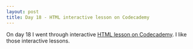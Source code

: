 ```yaml
---
layout: post
title: Day 18 - HTML interactive lesson on Codecademy
---
```

On day 18 I went through interactive [HTML lesson on Codecademy](https://www.codecademy.com/learn/learn-html). I like those interactive lessons.
